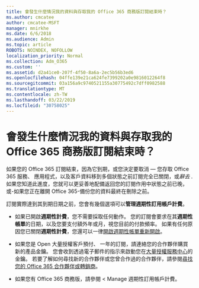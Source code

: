 ```yaml
---
title: 會發生什麼情況我的資料與存取我的 Office 365 商務版訂閱結束時？
ms.author: cmcatee
author: cmcatee-MSFT
manager: mnirkhe
ms.date: 6/6/2018
ms.audience: Admin
ms.topic: article
ROBOTS: NOINDEX, NOFOLLOW
localization_priority: Normal
ms.collection: Adm_O365
ms.custom: ''
ms.assetid: d2a41ce0-207f-4f50-8a6a-2ec5b56b3ed6
ms.openlocfilehash: 04ffe139e21ca624fe7399202a0e9816012264f8
ms.sourcegitcommit: 03a156a9c9740521155a30775492c7dff0982588
ms.translationtype: MT
ms.contentlocale: zh-TW
ms.lasthandoff: 03/22/2019
ms.locfileid: "30758025"
---
```

# <a name="what-happens-to-my-data-and-access-when-my-office-365-for-business-subscription-ends"></a>會發生什麼情況我的資料與存取我的 Office 365 商務版訂閱結束時？

如果您的 Office 365 訂閱結束，因為它到期，或您決定要取消 — 您存取 Office 365 服務、 應用程式，以及客戶資料移到多個狀態之前訂閱完全已關閉，或*辭去* . 如果您知道此進度，您就可以更妥善地配備返回您的訂閱作用中狀態之前已晚，或-如果您正在離開 Office 365-備份您的資料最終在刪除之前。 
  
訂閱實際達到其到期日期之前，您會有幾個選項可以**管理週期性訂用帳戶計費**。 
  
- 如果已開啟**週期性計費**，您不需要採取任何動作。 您的訂閱會要求在其**週期性帳單**的日期，以及您要支付額外年或月，視您目前的付款頻率。 如果有任何原因您已關閉**週期性計費**，您還可以一律[開啟週期性帳單重新開啟](https://support.office.com/article/8d83b530-f4ca-47f6-a666-e5791cbacc7e)。
    
- 如果您是 Open 大量授權客戶預付、 一年的訂閱，請連絡您的合作夥伴購買新的產品金鑰。 您會收到透過電子郵件的指示來啟動您在[大量授權服務中心](https://go.microsoft.com/fwlink/p/?LinkID=282016)的金鑰。 若要了解如何尋找新的合作夥伴或您曾合作過的合作夥伴，請參閱[尋找您的 Office 365 合作夥伴或轉銷商](https://support.office.com/article/b6c18a9b-2aed-4c84-9d75-af709160258c)。
    
- 如果您有 Office 365 商務版，請參閱 < <b0>Manage 週期性訂用帳戶計費</b0>。
    

